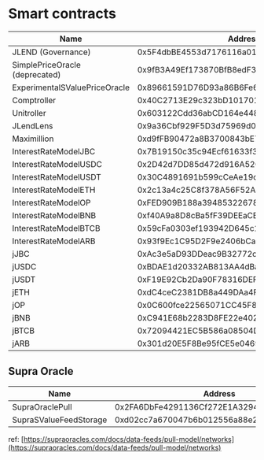# Smart contracts

<table><thead><tr><th width="298">Name</th><th>Address</th></tr></thead><tbody><tr><td>JLEND (Governance)</td><td>0x5F4dbBE4553d7176116a014ac81378d8eE57a1a9</td></tr><tr><td>SimplePriceOracle (deprecated)</td><td>0x9fB3A49Ef173870BfB8edF35336d6b61971C0e99</td></tr><tr><td>ExperimentalSValuePriceOracle</td><td>0x89661591D76D93a86B6Fe6DC464275581a0FD005</td></tr><tr><td>Comptroller</td><td>0x40C2713E29c323bD101701D5372333840ae17e9E</td></tr><tr><td>Unitroller</td><td>0x603122Cdd36abCD164e448e1f3fbd33730edf35a</td></tr><tr><td>JLendLens</td><td>0x9a36Cbf929F5D3d75969d0c9F699B4244a2a4721</td></tr><tr><td>Maximillion</td><td>0xd9fFB90472a8B3700843bE75afec101dB00f0579</td></tr><tr><td>InterestRateModelJBC</td><td>0x7B19150c35c94Ecf61633f3Ee6F2648d7Ac1686B</td></tr><tr><td>InterestRateModelUSDC</td><td>0x2D42d7DD85d472d916A52Cdf381D444426A470d9</td></tr><tr><td>InterestRateModelUSDT</td><td>0x30C4891691b599cCeAe19c7082BA8870F6CFe81a</td></tr><tr><td>InterestRateModelETH</td><td>0x2c13a4c25C8f378A56F52A066A337D38c9DDA373</td></tr><tr><td>InterestRateModelOP</td><td>0xFED909B188a39485322678E37db202253f486FC0</td></tr><tr><td>InterestRateModelBNB</td><td>0xf40A9a8D8cBa5fF39DEEaCBD4c48E8E0F4f5BC3b</td></tr><tr><td>InterestRateModelBTCB</td><td>0x59cFa0303ef193942D645c1a4a7797EFcdD38951</td></tr><tr><td>InterestRateModelARB</td><td>0x93f9Ec1C95D2F9e2406bCa45dea7D36512b6477F</td></tr><tr><td>jJBC</td><td>0xAc3e5aD93DDeac9B32772c8A864B5E73820c5d16</td></tr><tr><td>jUSDC</td><td>0xBDAE1d20332AB813AA4dBaE808bf4C62C78588F3</td></tr><tr><td>jUSDT</td><td>0xF19E92Cb2Da90F78316DEFE1544ffdE2EBfb4C08</td></tr><tr><td>jETH</td><td>0xdC4ceC2381DB8a449DAa4F2662D84285ffcc6046</td></tr><tr><td>jOP</td><td>0x0C600fce22565071CC45F8816905862637aC2162</td></tr><tr><td>jBNB</td><td>0xC941E68b2283D8FE22e402eD5BF385eED4D4a23A</td></tr><tr><td>jBTCB</td><td>0x72094421EC5B586a08504D170d906b03Fc63d953</td></tr><tr><td>jARB</td><td>0x301d20E5F8Be95fCE5e0469Fa2ECEb661cc29781</td></tr></tbody></table>

## Supra Oracle

<table><thead><tr><th width="300">Name</th><th>Address</th></tr></thead><tbody><tr><td>SupraOraclePull</td><td>0x2FA6DbFe4291136Cf272E1A3294362b6651e8517</td></tr><tr><td>SupraSValueFeedStorage</td><td>0xd02cc7a670047b6b012556a88e275c685d25e0c9</td></tr></tbody></table>

ref: [https://supraoracles.com/docs/data-feeds/pull-model/networks](https://supraoracles.com/docs/data-feeds/pull-model/networks)
